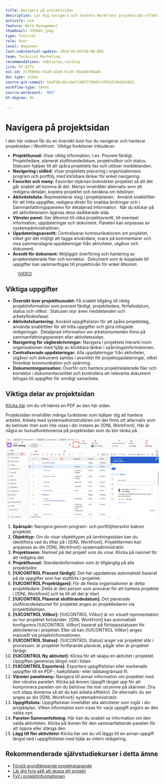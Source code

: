 ```yaml
---
title: Navigera på projektsidan
description: Lär dig navigera och hantera Workfront projektsida effektivt med funktioner som projektrubrik, navigering i vägbeskrivningar, uppgiftslistor, uppdateringar och dokumentavsnitt.
activity: use
feature: Work Management
thumbnail: 335085.jpeg
type: Tutorial
role: User
level: Beginner
last-substantial-update: 2024-04-05T00:00:00Z
team: Technical Marketing
recommendations: noDisplay,catalog
jira: KT-8771
exl-id: 2c70b05e-6320-41e6-9c28-782edd7d4a8c
doc-type: video
source-git-commit: bbdf99c6bc1be714077fd94fc3f8325394de36b3
workflow-type: tm+mt
source-wordcount: '803'
ht-degree: 0%

---
```


# Navigera på projektsidan

I den här videon får du en översikt över hur du navigerar och hanterar projektsidan i Workfront. &#x200B; Viktiga funktioner inkluderar:

* **Projekthuvud:** Visar viktig information, t.ex. Procent färdigt, Projektledare, planerat slutförandedatum, projektvillkor och status. &#x200B; Statusen hjälper till att spåra projektets fas och utlöser meddelanden. &#x200B;
* **Navigering i sidled:** Visar projektets placering i organisationens program och portfölj, med klickbara länkar för enkel navigering. &#x200B;
* **Favoriter och meny:** Favoriter-stjärnan bokmärker projektet så att det går snabbt att komma åt det. Menyn innehåller alternativ som att redigera detaljer, kopiera projektet och beräkna om tidslinjer. &#x200B;
* **Aktivitetslista:** Representerar steg i projektplanen. &#x200B; Använd snabbfilter för att hitta uppgifter, redigera direkt för snabba ändringar och i Sammanfattningspanelen för detaljerad information. &#x200B; När du klickar på ett aktivitetsnamn öppnas dess dedikerade sida. &#x200B;
* **Vänster panel:** Ger åtkomst till olika projektavsnitt, till exempel information, uppdateringar och dokument. &#x200B; Panelen kan anpassas av systemadministratören. &#x200B;
* **Uppdateringsavsnitt:** Centraliserar kommunikationen om projektet, vilket gör det möjligt att tagga användare, svara på kommentarer och visa sammanslagna uppdateringar från aktiviteter, utgåvor och dokument. &#x200B;
* **Avsnitt för dokument:** Möjliggör överföring och hantering av projektrelaterade filer och korrektur. &#x200B; Dokument som är kopplade till uppgifter kan sammanfogas till projektnivån för enkel åtkomst. &#x200B;


>[!VIDEO](https://video.tv.adobe.com/v/335085/?quality=12&learn=on&enablevpops=1)

## Viktiga uppgifter

* **Översikt över projekthuvudet:** Få snabbt tillgång till viktig projektinformation som procent färdigt, projektledare, förfallodatum, status och villkor. &#x200B; Statusen styr även meddelanden och arbetsflödesfaser. &#x200B;
* **Aktivitetshantering:** Använd uppgiftslistan för att spåra projektsteg, använda snabbfilter för att hitta uppgifter och göra infogade redigeringar. &#x200B; Detaljerad information om arbetsmomenten finns på sammanfattningspanelen eller aktivitetssidan. &#x200B;
* **Navigering för vägbeskrivningar:** Navigera i projektets hierarki inom organisationen med hjälp av klickbara länkar i spårningsinformationen. &#x200B;
* **Centraliserade uppdateringar:** Alla uppdateringar från aktiviteter, utgåvor och dokument samlas i avsnittet för projektuppdateringar, vilket förenklar kommunikation och spårning. &#x200B;
* **Dokumentorganisation:** Överför och hantera projektrelaterade filer och korrektur i dokumentavsnittet och kontrollera att relevanta dokument bifogas till uppgifter för smidigt samarbete. &#x200B;


## Viktiga delar av projektsidan

[Klicka här](/help/assets/key-parts-of-the-project-page.pdf) om du vill hämta en PDF av den här sidan.

Projektsidan innehåller många funktioner som hjälper dig att hantera arbetet. Arbeta med systemadministratören om det finns ett alternativ som du behöver men som inte visas i din instans av [!DNL Workfront]. Här är några av huvudfunktionerna på projektsidan som du bör tänka på.

![Skärmbild av projektsida](assets/project-page-graphic-for-planner-v2.png)

1. **Spårspår:** Navigera genom program- och portföljhierarkin bakom projektet.
2. **Objekttyp:** Om du visar objekttypen på landningssidan kan du identifiera vad du tittar på i [!DNL Workfront]. Projekttermen kan anpassas av din [!DNL Workfront]-systemadministratör.
3. **Projektnamn:** Namnet på det projekt som du visar. Klicka på namnet för att redigera det.
4. **Projekthuvud:** Standardinformation som är tillgänglig på alla projektsidor.
5. **[!UICONTROL Procent färdigt]:** Det här uppdateras automatiskt baserat på de uppgifter som har slutförts i projektet.
6. **[!UICONTROL Projektägare]:** För de flesta organisationer är detta projektledare. Detta är den person som ansvarar för att hantera projektet i [!DNL Workfront] och se till att det är klart.
7. **[!UICONTROL Planerat slutförandedatum]:** Det planerade slutförandedatumet för projektet anges av projektledaren via projekttidslinjen.
8. **[!UICONTROL Villkor]:** [!UICONTROL Villkor] är en visuell representation av hur projektet fortskrider. [!DNL Workfront] kan automatiskt konfigurera [!UICONTROL Villkor] baserat på förloppsstatusen för aktiviteterna i projektet. Eller så kan [!UICONTROL Villkor] anges manuellt via projektinformationen.
9. **[!UICONTROL Status]:** [!UICONTROL Status] anger var projektet står i processen: är projektet fortfarande planerat, pågår eller är projektet färdigt.
10. **[!UICONTROL Ny aktivitet]:** Klicka för att skapa en aktivitet i projektet. Uppgiften genereras längst ned i listan.
11. **[!UICONTROL Exportera]:** Exportera uppgiftslistan eller markerade uppgifter till en PDF-, kalkylblads- eller tabbavgränsad fil.
12. **Vänster panelmeny:** Navigera till annan information om projektet med den vänstra panelen. Klicka på ikonen Uppgift längst upp för att komprimera panelen om du behöver lite mer utrymme på skärmen. Dra och släpp ikonerna så att du kan arbeta effektivt. De alternativ du ser anges av din [!DNL Workfront]-systemadministratör.
13. **Uppgiftslista:** Uppgiftslistan innehåller alla aktiviteter som ingår i din projektplan. Vilken information som visas för varje uppgift avgörs av den valda vyn.
14. **Panelen Sammanfattning:** Här kan du snabbt se information om den valda aktiviteten. Klicka på ikonen för den sammanfattande panelen för att öppna eller stänga den.
15. **Lägg till fler aktiviteter** Klicka här om du vill lägga till en annan uppgift längst ned i uppgiftslistan med hjälp av intern redigering.

## Rekommenderade självstudiekurser i detta ämne

* [Förstå grundläggande projektskapande](/help/manage-work/projects/understand-basic-project-creation.md)
* [Lär dig fyra sätt att skapa ett projekt](/help/manage-work/projects/understand-other-ways-to-create-projects.md)
* [Fyll i projektinformationen](/help/manage-work/projects/fill-in-the-project-details.md)

